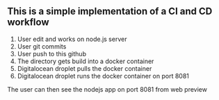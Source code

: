 ## This is a simple implementation of a CI and CD workflow

1. User edit and works on node.js server
2. User git commits 
3. User push to this github 
4. The directory gets build into a docker container
5. Digitalocean droplet pulls the docker container
6. Digitalocean droplet runs the docker container on port 8081

The user can then see the nodejs app on port 8081 from web preview


